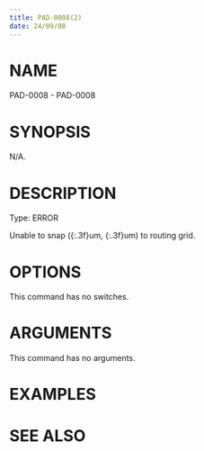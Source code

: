 ```yaml
---
title: PAD-0008(2)
date: 24/09/08
---
```


# NAME

PAD-0008 - PAD-0008

# SYNOPSIS

N/A.

# DESCRIPTION

Type: ERROR

Unable to snap ({:.3f}um, {:.3f}um) to routing grid.

# OPTIONS

This command has no switches.

# ARGUMENTS

This command has no arguments.

# EXAMPLES

# SEE ALSO
